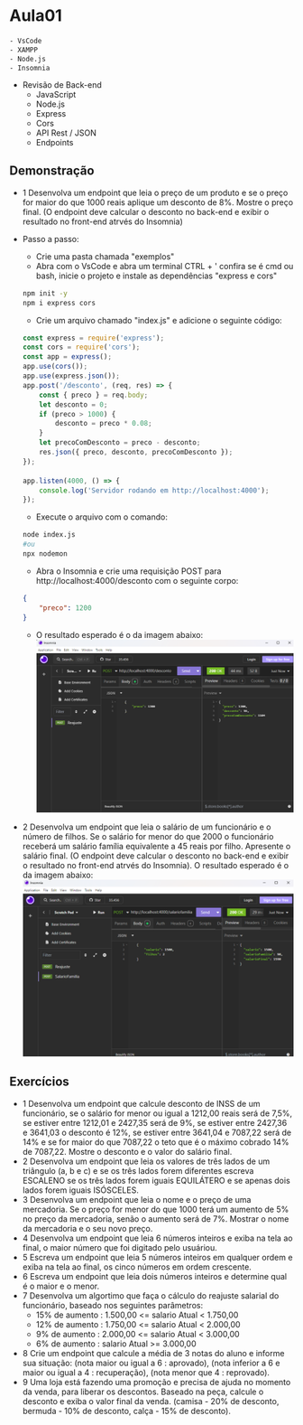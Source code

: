 # Aula01
    - VsCode
    - XAMPP
    - Node.js
    - Insomnia
- Revisão de Back-end
    - JavaScript
    - Node.js
    - Express
    - Cors
    - API Rest / JSON
    - Endpoints

## Demonstração
- 1 Desenvolva um endpoint que leia o preço de um produto e se o preço for maior do que 1000 reais aplique um desconto de 8%. Mostre o preço final. (O endpoint deve calcular o desconto no back-end e exibir o resultado no front-end atrvés do Insomnia)

- Passo a passo:
    - Crie uma pasta chamada "exemplos"
    - Abra com o VsCode e abra um terminal CTRL + ' confira se é cmd ou bash, inicie o projeto e instale as dependências "express e cors"
    ```bash
    npm init -y
    npm i express cors
    ```
    - Crie um arquivo chamado "index.js" e adicione o seguinte código:
    ```javascript
    const express = require('express');
    const cors = require('cors');
    const app = express();
    app.use(cors());
    app.use(express.json());
    app.post('/desconto', (req, res) => {
        const { preco } = req.body;
        let desconto = 0;
        if (preco > 1000) {
            desconto = preco * 0.08;
        }
        let precoComDesconto = preco - desconto;
        res.json({ preco, desconto, precoComDesconto });
    });

    app.listen(4000, () => {
        console.log('Servidor rodando em http://localhost:4000');
    });
    ```
    - Execute o arquivo com o comando:
    ```bash
    node index.js
    #ou
    npx nodemon
    ```
    - Abra o Insomnia e crie uma requisição POST para http://localhost:4000/desconto com o seguinte corpo:
    ```json
    {
        "preco": 1200
    }
    ```
    - O resultado esperado é o da imagem abaixo:
    ![Exp1](./exp1.png)

- 2 Desenvolva um endpoint que leia o salário de um funcionário e o número de filhos. Se o salário for menor do que 2000 o funcionário receberá um salário família equivalente a 45 reais por filho. Apresente o salário final. (O endpoint deve calcular o desconto no back-end e exibir o resultado no front-end atrvés do Insomnia). O resultado esperado é o da imagem abaixo:
![Exp2](./exp2.png)

## Exercícios
- 1 Desenvolva um endpoint que calcule desconto de INSS de um funcionário, se o salário for menor ou igual a 1212,00 reais será de 7,5%, se estiver entre 1212,01 e 2427,35 será de 9%, se estiver entre 2427,36 e 3641,03 o desconto é 12%, se estiver entre 3641,04 e 7087,22 será de 14% e se for maior do que 7087,22 o teto que é o máximo cobrado 14% de 7087,22. Mostre o desconto e o valor do salário final.
- 2 Desenvolva um endpoint que leia os valores de três lados de um triângulo (a, b e c) e se os três lados forem diferentes escreva ESCALENO se os três lados forem iguais EQUILÁTERO e se apenas dois lados forem iguais ISÓSCELES.
- 3 Desenvolva um endpoint que leia o nome e o preço de uma mercadoria. Se o preço for menor do que 1000 terá um aumento de 5% no preço da mercadoria, senão o aumento será de 7%. Mostrar o nome da mercadoria e o seu novo preço.
- 4 Desenvolva um endpoint que leia 6 números inteiros e exiba na tela ao final, o maior número que foi digitado pelo usuáriou.
- 5 Escreva um endpoint que leia 5 números inteiros em qualquer ordem e exiba na tela ao final, os cinco números em ordem crescente.
- 6 Escreva um endpoint que leia dois números inteiros e determine qual é o maior e o menor.
- 7 Desenvolva um algortimo que faça o cálculo do reajuste salarial do funcionário, baseado nos seguintes parâmetros:
    - 15% de aumento : 1.500,00 <= salario Atual < 1.750,00
    - 12% de aumento : 1.750,00 <= salario Atual < 2.000,00
    - 9% de aumento : 2.000,00 <= salario Atual < 3.000,00
    - 6% de aumento : salario Atual >= 3.000,00
- 8 Crie um endpoint que calcule a média de 3 notas do aluno e informe sua situação: (nota maior ou igual a 6 : aprovado), (nota inferior a 6 e maior ou igual a 4 : recuperação), (nota menor que 4 : reprovado).
- 9 Uma loja está fazendo uma promoção e precisa de ajuda no momento da venda, para liberar os descontos. Baseado na peça, calcule o desconto e exiba o valor final da venda. (camisa - 20% de desconto, bermuda - 10% de desconto, calça - 15% de desconto).